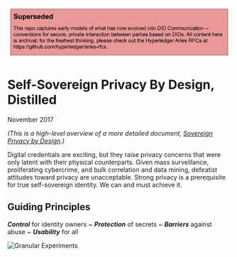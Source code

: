 ![superseded](superseded.png)

# Self-Sovereign Privacy By Design, Distilled

November 2017

*(This is a high-level overview of a more detailed document, [Sovereign Privacy by Design](self_sovereign_privacy_by_design_v1.md).)*

Digital credentials are exciting, but they raise privacy concerns that were only latent with their physical counterparts. Given mass surveillance, proliferating cybercrime, and bulk correlation and data mining, defeatist attitudes toward privacy are unacceptable. Strong privacy is a prerequisite for true self-sovereign identity. We can and must achieve it.

## Guiding Principles

**_Control_** for identity owners ~ **_Protection_** of secrets ~ **_Barriers_** against abuse ~ **_Usability_** for all

![Granular Experiments](privacy_by_design_granular_requirements.png)
